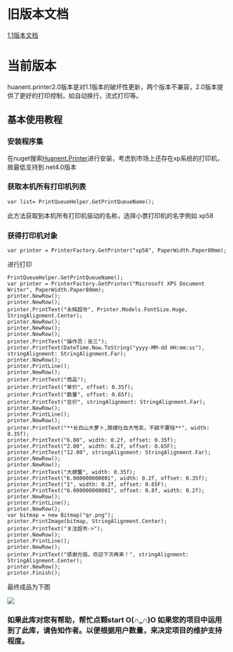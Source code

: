 # 旧版本文档
[1.1版本文档](https://github.com/huanent/Huanent.Printer/blob/master/docs/1.1.md)

# 当前版本

huanent.printer2.0版本是对1.1版本的破坏性更新，两个版本不兼容，2.0版本提供了更好的打印控制，如自动换行，流式打印等。
## 基本使用教程

### 安装程序集
在nuget搜索[Huanent.Printer](https://www.nuget.org/packages/Huanent.Printer/)进行安装，考虑到市场上还存在xp系统的打印机，故最低支持到.net4.0版本
### 获取本机所有打印机列表
```
var list= PrintQueueHelper.GetPrintQueueName();
```
此方法获取到本机所有打印机驱动的名称，选择小票打印机的名字例如 xp58
### 获得打印机对象
```
var printer = PrinterFactory.GetPrinter("xp58", PaperWidth.Paper80mm);
```
进行打印
```
PrintQueueHelper.GetPrintQueueName();
var printer = PrinterFactory.GetPrinter("Microsoft XPS Document Writer", PaperWidth.Paper80mm);
printer.NewRow();
printer.NewRow();
printer.PrintText("永辉超市", Printer.Models.FontSize.Huge, StringAlignment.Center);
printer.NewRow();
printer.NewRow();
printer.NewRow();
printer.PrintText("操作员：张三");
printer.PrintText(DateTime.Now.ToString("yyyy-MM-dd HH:mm:ss"), stringAlignment: StringAlignment.Far);
printer.NewRow();
printer.PrintLine();
printer.NewRow();
printer.PrintText("商品");
printer.PrintText("单价", offset: 0.35f);
printer.PrintText("数量", offset: 0.65f);
printer.PrintText("总价", stringAlignment: StringAlignment.Far);
printer.NewRow();
printer.PrintLine();
printer.NewRow();
printer.PrintText("**长白山大萝卜,跳楼吐血大甩卖，不甜不要钱**", width: 0.35f);
printer.PrintText("6.00", width: 0.2f, offset: 0.35f);
printer.PrintText("2.00", width: 0.2f, offset: 0.65F);
printer.PrintText("12.00", stringAlignment: StringAlignment.Far);
printer.NewRow();
printer.NewRow();
printer.PrintText("大螃蟹", width: 0.35f);
printer.PrintText("6.000000000001", width: 0.2f, offset: 0.35f);
printer.PrintText("1", width: 0.2f, offset: 0.65F);
printer.PrintText("6.000000000001", offset: 0.8f, width: 0.2f);
printer.NewRow();
printer.PrintLine();
printer.NewRow();
var bitmap = new Bitmap("qr.png");
printer.PrintImage(bitmap, StringAlignment.Center);
printer.PrintText("关注超市->");
printer.NewRow();
printer.PrintLine();
printer.NewRow();
printer.PrintText("感谢光临，欢迎下次再来！", stringAlignment: StringAlignment.Center);
printer.NewRow();
printer.Finish();

```
最终成品为下图

![](https://github.com/huanent/Huanent.Printer/blob/master/docs/img/bill.png)

### 如果此库对您有帮助，帮忙点颗start O(∩_∩)O 如果您的项目中运用到了此库，请告知作者。以便根据用户数量，来决定项目的维护支持程度。
